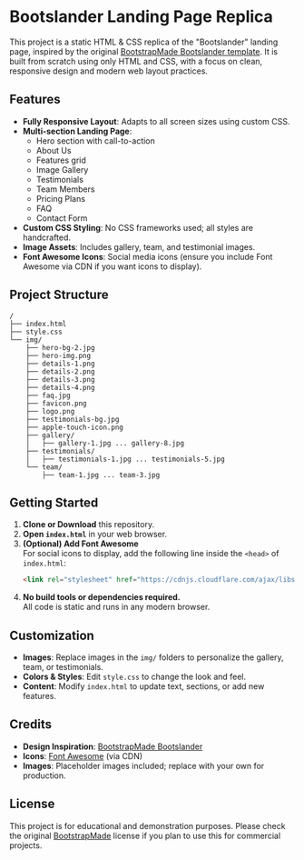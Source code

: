 # Bootslander Landing Page Replica

This project is a static HTML & CSS replica of the "Bootslander" landing page, inspired by the original [BootstrapMade Bootslander template](https://bootstrapmade.com/bootslander-free-bootstrap-landing-page-template/). It is built from scratch using only HTML and CSS, with a focus on clean, responsive design and modern web layout practices.

## Features

- **Fully Responsive Layout**: Adapts to all screen sizes using custom CSS.
- **Multi-section Landing Page**:
  - Hero section with call-to-action
  - About Us
  - Features grid
  - Image Gallery
  - Testimonials
  - Team Members
  - Pricing Plans
  - FAQ
  - Contact Form
- **Custom CSS Styling**: No CSS frameworks used; all styles are handcrafted.
- **Image Assets**: Includes gallery, team, and testimonial images.
- **Font Awesome Icons**: Social media icons (ensure you include Font Awesome via CDN if you want icons to display).

## Project Structure

```
/
├── index.html
├── style.css
└── img/
    ├── hero-bg-2.jpg
    ├── hero-img.png
    ├── details-1.png
    ├── details-2.png
    ├── details-3.png
    ├── details-4.png
    ├── faq.jpg
    ├── favicon.png
    ├── logo.png
    ├── testimonials-bg.jpg
    ├── apple-touch-icon.png
    ├── gallery/
    │   ├── gallery-1.jpg ... gallery-8.jpg
    ├── testimonials/
    │   ├── testimonials-1.jpg ... testimonials-5.jpg
    └── team/
        ├── team-1.jpg ... team-3.jpg
```

## Getting Started

1. **Clone or Download** this repository.
2. **Open `index.html`** in your web browser.
3. **(Optional) Add Font Awesome**  
   For social icons to display, add the following line inside the `<head>` of `index.html`:
   ```html
   <link rel="stylesheet" href="https://cdnjs.cloudflare.com/ajax/libs/font-awesome/6.4.0/css/all.min.css">
   ```
4. **No build tools or dependencies required.**  
   All code is static and runs in any modern browser.

## Customization

- **Images**: Replace images in the `img/` folders to personalize the gallery, team, or testimonials.
- **Colors & Styles**: Edit `style.css` to change the look and feel.
- **Content**: Modify `index.html` to update text, sections, or add new features.

## Credits

- **Design Inspiration**: [BootstrapMade Bootslander](https://bootstrapmade.com/bootslander-free-bootstrap-landing-page-template/)
- **Icons**: [Font Awesome](https://fontawesome.com/) (via CDN)
- **Images**: Placeholder images included; replace with your own for production.

## License

This project is for educational and demonstration purposes. Please check the original [BootstrapMade](https://bootstrapmade.com/) license if you plan to use this for commercial projects.
